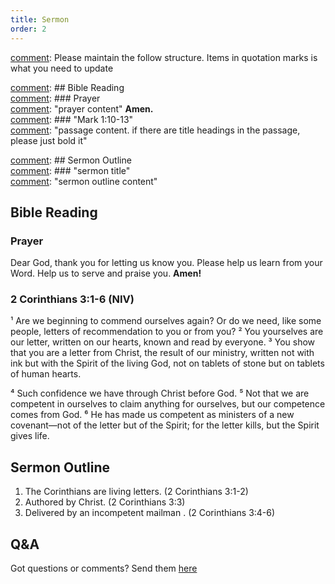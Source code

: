 ```yaml
---
title: Sermon 
order: 2
---
```


[comment]: Please maintain the follow structure. Items in quotation marks is what you need to update

[comment]: ## Bible Reading  
[comment]: ### Prayer  
[comment]: "prayer content"  **Amen.**  
[comment]:  ### "Mark 1:10-13"  
[comment]: "passage content. if there are title headings in the passage, please just bold it"  

[comment]: ## Sermon Outline  
[comment]: ### "sermon title"  
[comment]: "sermon outline content"  

[comment]: ------------------------------------------------------------------------------------
## Bible Reading
### Prayer
Dear God, thank you for letting us know you. Please help us learn from your Word. Help us to serve and praise you. **Amen!**

### 2 Corinthians 3:1-6 (NIV)

¹ Are we beginning to commend ourselves again? Or do we need, like some people, letters of recommendation to you or from you? ² You yourselves are our letter, written on our hearts, known and read by everyone. ³ You show that you are a letter from Christ, the result of our ministry, written not with ink but with the Spirit of the living God, not on tablets of stone but on tablets of human hearts.

⁴ Such confidence we have through Christ before God. ⁵ Not that we are competent in ourselves to claim anything for ourselves, but our competence comes from God. ⁶ He has made us competent as ministers of a new covenant—not of the letter but of the Spirit; for the letter kills, but the Spirit gives life.


## Sermon Outline
1. The Corinthians are living letters. (2 Corinthians 3:1-2) 
2. Authored by Christ. (2 Corinthians 3:3)
3. Delivered by an incompetent mailman . (2 Corinthians 3:4-6)





## Q&A
Got questions or comments? Send them [here](https://tinyurl.com/SGHACQuestionsAnswers)
